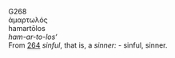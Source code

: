 G268  
ἁμαρτωλός  
hamartōlos  
*ham-ar-to-los‘*  
From [264](g0264) *sinful*, that is, a *sinner:* - sinful, sinner.  

